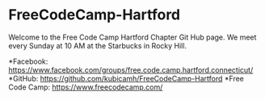 # FreeCodeCamp-Hartford

Welcome to the Free Code Camp Hartford Chapter Git Hub page. We meet every Sunday at 10 AM at the Starbucks in Rocky Hill.


*Facebook: https://www.facebook.com/groups/free.code.camp.hartford.connecticut/
*GitHub: https://github.com/kubicamh/FreeCodeCamp-Hartford
*Free Code Camp: https://www.freecodecamp.com/

